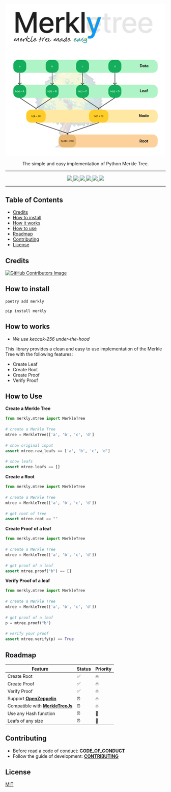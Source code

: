 <p align="center">
  <a href="https://pypi.org/project/merkly/">
    <img alt="Fusion" src="./assets/merkle-tree.png" width="1000">
  </a>
</p>

<p align="center">The simple and easy implementation of Python Merkle Tree.</p>

---

<p align="center">
    <a href="https://pypi.org/project/merkly/">
        <img src="https://img.shields.io/pypi/v/merkly">
    </a>
    <a href="https://github.com/olivmath/merkly/actions/workflows/test.yml">
        <img src="https://github.com/olivmath/merkly/actions/workflows/test.yml/badge.svg?branch=main">
    </a>
    <a href="https://pypi.org/project/merkly/">
        <img src="https://img.shields.io/pypi/pyversions/merkly">
    </a>
    <a href="https://pypi.org/project/merkly/">
        <img src="https://img.shields.io/pypi/dm/merkly">
    </a>
    <a href="https://github.com/olivmath/merkly/graphs/code-frequency">
    <img src="https://img.shields.io/github/commit-activity/m/olivmath/merkly">
    </a>
    <a href="https://github.com/olivmath/merkly/blob/main/LICENSE">
        <img src="https://img.shields.io/pypi/l/merkly">
    </a>
</p>

---

## Table of Contents

- [Credits](#credits)
- [How to install](#how-to-install)
- [How it works](#how-it-works)
- [How to use](#how-to-use)
- [Roadmap](#roadmap)
- [Contributing](#contributing)
- [License](#license)

## Credits

[![GitHub Contributors Image](https://contrib.rocks/image?repo=olivmath/merkly)](https://github.com/olivmath/merkly/graphs/contributors)

## How to install

```
poetry add merkly
```

```
pip install merkly
```

## How to works

- _We use keccak-256 under-the-hood_

This library provides a clean and easy to use implementation of the Merkle Tree with the following features:

- Create Leaf
- Create Root
- Create Proof
- Verify Proof

## How to Use

**Create a Merkle Tree**

```python
from merkly.mtree import MerkleTree

# create a Merkle Tree
mtree = MerkleTree(['a', 'b', 'c', 'd']

# show original input
assert mtree.raw_leafs == ['a', 'b', 'c', 'd']

# show leafs
assert mtree.leafs == []
```

**Create a Root**

```python
from merkly.mtree import MerkleTree

# create a Merkle Tree
mtree = MerkleTree(['a', 'b', 'c', 'd'])

# get root of tree
assert mtree.root == ""
```

**Create Proof of a leaf**

```python
from merkly.mtree import MerkleTree

# create a Merkle Tree
mtree = MerkleTree(['a', 'b', 'c', 'd'])

# get proof of a leaf
assert mtree.proof("b") == []
```

**Verify Proof of a leaf**

```python
from merkly.mtree import MerkleTree

# create a Merkle Tree
mtree = MerkleTree(['a', 'b', 'c', 'd'])

# get proof of a leaf
p = mtree.proof("b")

# verify your proof
assert mtree.verify(p) == True
```

## Roadmap

| Feature                                                                                                   | Status | Priority |
| --------------------------------------------------------------------------------------------------------- | ------ | -------- |
| Create Root                                                                                               | ✅     | 🔥       |
| Create Proof                                                                                              | ✅     | 🔥       |
| Verify Proof                                                                                              | ✅     | 🔥       |
| Support **[OpenZeppelin](https://docs.openzeppelin.com/contracts/4.x/utilities#verifying_merkle_proofs)** | ⏰     | 🔥       |
| Compatible with **[MerkleTreeJs](https://github.com/miguelmota/merkletreejs)**                            | ⏰     | 🔥       |
| Use any Hash function                                                                                     | ⏰     | 🧐       |
| Leafs of any size                                                                                         | ⏰     | 🧐       |

## Contributing

- Before read a code of conduct: **[CODE_OF_CONDUCT](CODE_OF_CONDUCT.md)**
- Follow the guide of development: **[CONTRIBUTING](CONTRIBUTING.md)**

## License

[MIT](LICENSE)

<!-- https://math.mit.edu/research/highschool/primes/materials/2018/Kuszmaul.pdf -->
